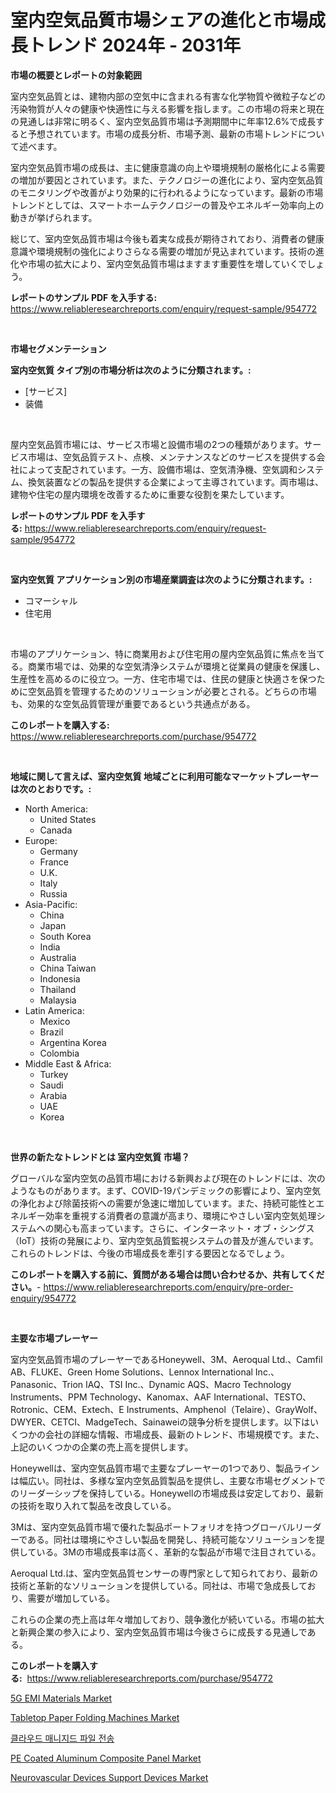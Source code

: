 <p><h1>室内空気品質市場シェアの進化と市場成長トレンド 2024年 - 2031年</h1></p><p><strong>市場の概要とレポートの対象範囲</strong></p>
<p><p>室内空気品質とは、建物内部の空気中に含まれる有害な化学物質や微粒子などの汚染物質が人々の健康や快適性に与える影響を指します。この市場の将来と現在の見通しは非常に明るく、室内空気品質市場は予測期間中に年率12.6%で成長すると予想されています。市場の成長分析、市場予測、最新の市場トレンドについて述べます。</p><p>室内空気品質市場の成長は、主に健康意識の向上や環境規制の厳格化による需要の増加が要因とされています。また、テクノロジーの進化により、室内空気品質のモニタリングや改善がより効果的に行われるようになっています。最新の市場トレンドとしては、スマートホームテクノロジーの普及やエネルギー効率向上の動きが挙げられます。</p><p>総じて、室内空気品質市場は今後も着実な成長が期待されており、消費者の健康意識や環境規制の強化によりさらなる需要の増加が見込まれています。技術の進化や市場の拡大により、室内空気品質市場はますます重要性を増していくでしょう。</p></p>
<p><strong>レポートのサンプル PDF を入手する:</strong> <a href="https://www.reliableresearchreports.com/enquiry/request-sample/954772">https://www.reliableresearchreports.com/enquiry/request-sample/954772</a></p>
<p>&nbsp;</p>
<p><strong>市場セグメンテーション</strong></p>
<p><strong>室内空気質 タイプ別の市場分析は次のように分類されます。:</strong></p>
<p><ul><li>[サービス]</li><li>装備</li></ul></p>
<p>&nbsp;</p>
<p><p>屋内空気品質市場には、サービス市場と設備市場の2つの種類があります。サービス市場は、空気品質テスト、点検、メンテナンスなどのサービスを提供する会社によって支配されています。一方、設備市場は、空気清浄機、空気調和システム、換気装置などの製品を提供する企業によって主導されています。両市場は、建物や住宅の屋内環境を改善するために重要な役割を果たしています。</p></p>
<p><strong>レポートのサンプル PDF を入手する:</strong>&nbsp;<a href="https://www.reliableresearchreports.com/enquiry/request-sample/954772">https://www.reliableresearchreports.com/enquiry/request-sample/954772</a></p>
<p>&nbsp;</p>
<p><strong> 室内空気質 アプリケーション別の市場産業調査は次のように分類されます。:</strong></p>
<p><ul><li>コマーシャル</li><li>住宅用</li></ul></p>
<p>&nbsp;</p>
<p><p>市場のアプリケーション、特に商業用および住宅用の屋内空気品質に焦点を当てる。商業市場では、効果的な空気清浄システムが環境と従業員の健康を保護し、生産性を高めるのに役立つ。一方、住宅市場では、住民の健康と快適さを保つために空気品質を管理するためのソリューションが必要とされる。どちらの市場も、効果的な空気品質管理が重要であるという共通点がある。</p></p>
<p><strong>このレポートを購入する:</strong>&nbsp; <a href="https://www.reliableresearchreports.com/purchase/954772">https://www.reliableresearchreports.com/purchase/954772</a></p>
<p>&nbsp;</p>
<p><strong>地域に関して言えば、室内空気質 地域ごとに利用可能なマーケットプレーヤーは次のとおりです。:</strong></p>
<p><ul>
    <li>
        North America:
        <ul>
            <li>United States</li>
            <li>Canada</li>
        </ul>
    </li>
    <li>
        Europe:
        <ul>
            <li>Germany</li>
            <li>France</li>
            <li>U.K.</li>
            <li>Italy</li>
            <li>Russia</li>
        </ul>
    </li>
    <li>
        Asia-Pacific:
        <ul>
            <li>China</li>
            <li>Japan</li>
            <li>South Korea</li>
            <li>India</li>
            <li>Australia</li>
            <li>China Taiwan</li>
            <li>Indonesia</li>
            <li>Thailand</li>
            <li>Malaysia</li>
        </ul>
    </li>
    <li>
        Latin America:
        <ul>
            <li>Mexico</li>
            <li>Brazil</li>
            <li>Argentina Korea</li>
            <li>Colombia</li>
        </ul>
    </li>
    <li>
        Middle East & Africa:
        <ul>
            <li>Turkey</li>
            <li>Saudi</li>
            <li>Arabia</li>
            <li>UAE</li>
            <li>Korea</li>
        </ul>
    </li>
    </ul></p>
<p>&nbsp;</p>
<p><strong>世界の新たなトレンドとは 室内空気質 市場？</strong></p>
<p><p>グローバルな室内空気の品質市場における新興および現在のトレンドには、次のようなものがあります。まず、COVID-19パンデミックの影響により、室内空気の浄化および除菌技術への需要が急速に増加しています。また、持続可能性とエネルギー効率を重視する消費者の意識が高まり、環境にやさしい室内空気処理システムへの関心も高まっています。さらに、インターネット・オブ・シングス（IoT）技術の発展により、室内空気品質監視システムの普及が進んでいます。これらのトレンドは、今後の市場成長を牽引する要因となるでしょう。</p></p>
<p><strong>このレポートを購入する前に、質問がある場合は問い合わせるか、共有してください。</strong>- <a href="https://www.reliableresearchreports.com/enquiry/pre-order-enquiry/954772">https://www.reliableresearchreports.com/enquiry/pre-order-enquiry/954772</a></p>
<p>&nbsp;</p>
<p><strong>主要な市場プレーヤー</strong></p>
<p><p>室内空気品質市場のプレーヤーであるHoneywell、3M、Aeroqual Ltd.、Camfil AB、FLUKE、Green Home Solutions、Lennox International Inc.、Panasonic、Trion IAQ、TSI Inc.、Dynamic AQS、Macro Technology Instruments、PPM Technology、Kanomax、AAF International、TESTO、Rotronic、CEM、Extech、E Instruments、Amphenol（Telaire）、GrayWolf、DWYER、CETCI、MadgeTech、Sainaweiの競争分析を提供します。以下はいくつかの会社の詳細な情報、市場成長、最新のトレンド、市場規模です。また、上記のいくつかの企業の売上高を提供します。</p><p>Honeywellは、室内空気品質市場で主要なプレーヤーの1つであり、製品ラインは幅広い。同社は、多様な室内空気品質製品を提供し、主要な市場セグメントでのリーダーシップを保持している。Honeywellの市場成長は安定しており、最新の技術を取り入れて製品を改良している。</p><p>3Mは、室内空気品質市場で優れた製品ポートフォリオを持つグローバルリーダーである。同社は環境にやさしい製品を開発し、持続可能なソリューションを提供している。3Mの市場成長率は高く、革新的な製品が市場で注目されている。</p><p>Aeroqual Ltd.は、室内空気品質センサーの専門家として知られており、最新の技術と革新的なソリューションを提供している。同社は、市場で急成長しており、需要が増加している。</p><p>これらの企業の売上高は年々増加しており、競争激化が続いている。市場の拡大と新興企業の参入により、室内空気品質市場は今後さらに成長する見通しである。</p></p>
<p><strong>このレポートを購入する:</strong>&nbsp;&nbsp;<a href="https://www.reliableresearchreports.com/purchase/954772">https://www.reliableresearchreports.com/purchase/954772</a></p>
<p><p><a href="https://github.com/RichRobinson5/Market-Research-Report-List-4/blob/main/5g-emi-materials-market.md">5G EMI Materials Market</a></p><p><a href="https://issuu.com/reportprime-2/docs/tabletop-paper-folding-machines-market-size-2030.p">Tabletop Paper Folding Machines Market</a></p><p><a href="https://github.com/sougarounis/Market-Research-Report-List-2/blob/main/5946134185262.md">클라우드 매니지드 파일 전송</a></p><p><a href="https://view.publitas.com/reportprime-1/pe-coated-aluminum-composite-panel-market-provides-detailed-segmentation-of-this-market-based-on-type-application-and-region-and-forecast-for-the-period-from-2024-2031/">PE Coated Aluminum Composite Panel Market</a></p><p><a href="https://faithful-glue-af3.notion.site/Neurovascular-Devices-Support-Devices-Market-Offers-Provide-Insightful-Data-for-the-Time-Period-from-763f24d16e5d487aaa5508e9037d8654">Neurovascular Devices Support Devices Market</a></p></p>